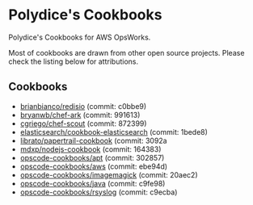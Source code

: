 Polydice's Cookbooks
=========

Polydice's Cookbooks for AWS OpsWorks.

Most of cookbooks are drawn from other open source projects. Please check the listing below for attributions.

## Cookbooks

* [brianbianco/redisio](https://github.com/brianbianco/redisio) (commit: c0bbe9)
* [bryanwb/chef-ark](https://github.com/bryanwb/chef-ark) (commit: 991613)
* [cgriego/chef-scout](https://github.com/cgriego/chef-scout) (commit: 872399)
* [elasticsearch/cookbook-elasticsearch](https://github.com/elasticsearch/cookbook-elasticsearch) (commit: 1bede8)
* [librato/papertrail-cookbook](https://github.com/librato/papertrail-cookbook) (commit: 3092a
* [mdxp/nodejs-cookbook](https://github.com/mdxp/nodejs-cookbook) (commit: 164383)
* [opscode-cookbooks/apt](https://github.com/opscode-cookbooks/apt) (commit: 302857)
* [opscode-cookbooks/aws](https://github.com/opscode-cookbooks/aws) (commit: ebe94d)
* [opscode-cookbooks/imagemagick](https://github.com/opscode-cookbooks/imagemagick) (commit: 20aec2)
* [opscode-cookbooks/java](https://github.com/opscode-cookbooks/java) (commit: c9fe98)
* [opscode-cookbooks/rsyslog](https://github.com/opscode-cookbooks/rsyslog) (commit: c9ecba)
